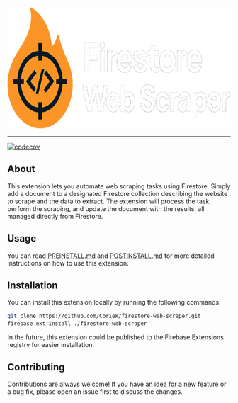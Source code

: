 <p align="center">
  <img src="banner.png" alt="banner" height="275"/>
</p>

<hr/>

[![codecov](https://codecov.io/gh/CorieW/firestore-web-scraper/graph/badge.svg?token=6UIM5NKLR0)](https://codecov.io/gh/CorieW/firestore-web-scraper)

## About

This extension lets you automate web scraping tasks using Firestore. Simply add a document to a designated Firestore collection describing the website to scrape and the data to extract. The extension will process the task, perform the scraping, and update the document with the results, all managed directly from Firestore.

## Usage

You can read [PREINSTALL.md](https://github.com/CorieW/firestore-web-scraper/blob/master/PREINSTALL.md) and [POSTINSTALL.md](https://github.com/CorieW/firestore-web-scraper/blob/master/POSTINSTALL.md) for more detailed instructions on how to use this extension.

## Installation

You can install this extension locally by running the following commands:

   ```bash
   git clone https://github.com/CorieW/firestore-web-scraper.git
   firebase ext:install ./firestore-web-scraper
   ```

In the future, this extension could be published to the Firebase Extensions registry for easier installation.

## Contributing

Contributions are always welcome! If you have an idea for a new feature or a bug fix, please open an issue first to discuss the changes.
